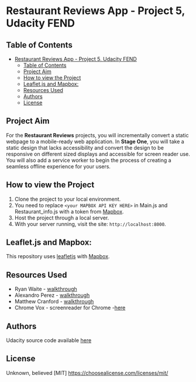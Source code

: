 # Restaurant Reviews App - Project 5, Udacity FEND

## Table of Contents

- [Restaurant Reviews App - Project 5, Udacity FEND](#restaurant-reviews-app---project-5-udacity-fend)
  - [Table of Contents](#table-of-contents)
  - [Project Aim](#project-aim)
  - [How to view the Project](#how-to-view-the-project)
  - [Leaflet.js and Mapbox:](#leafletjs-and-mapbox)
  - [Resources Used](#resources-used)
  - [Authors](#authors)
  - [License](#license)

## Project Aim

For the **Restaurant Reviews** projects, you will incrementally convert a static webpage to a mobile-ready web application. In **Stage One**, you will take a static design that lacks accessibility and convert the design to be responsive on different sized displays and accessible for screen reader use. You will also add a service worker to begin the process of creating a seamless offline experience for your users.

## How to view the Project

1. Clone the project to your local environment.
2. You need to replace `<your MAPBOX API KEY HERE>` in Main.js and  Restaurant_info.js with a token from [Mapbox](https://www.mapbox.com/).
3. Host the project through a local server.
4. With your server running, visit the site: `http://localhost:8000`.

## Leaflet.js and Mapbox:

This repository uses [leafletjs](https://leafletjs.com/) with [Mapbox](https://www.mapbox.com/). 

## Resources Used

- Ryan Waite - [walkthrough](https://www.youtube.com/watch?v=ag_jBDFAL0U&feature=youtu.be)
- Alexandro Perez - [walkthrough](https://alexandroperez.github.io/mws-walkthrough/?1.1.introduction)
- Matthew Cranford - [walkthrough](https://matthewcranford.com/restaurant-reviews-app-walkthrough-part-1-map-api/)
- Chrome Vox - screenreader for Chrome -[here](https://chrome.google.com/webstore/detail/chromevox/kgejglhpjiefppelpmljglcjbhoiplfn?hl=en)

## Authors

Udacity source code available [here](https://github.com/udacity/mws-restaurant-stage-1)

## License

Unknown, believed [MIT] <https://choosealicense.com/licenses/mit/>
